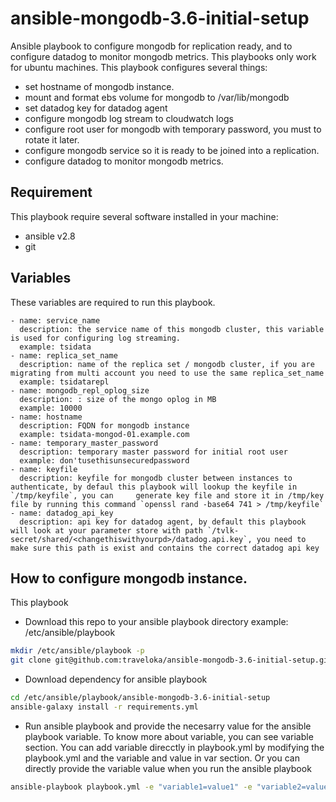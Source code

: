 # ansible-mongodb-3.6-initial-setup

Ansible playbook to configure mongodb for replication ready, and to configure datadog to monitor mongodb metrics. This playbooks only work for ubuntu machines. This playbook configures several things:
- set hostname of mongodb instance.
- mount and format ebs volume for mongodb to /var/lib/mongodb
- set datadog key for datadog agent
- configure mongodb log stream to cloudwatch logs
- configure root user for mongodb with temporary password, you must to rotate it later.
- configure mongodb service so it is ready to be joined into a replication.
- configure datadog to monitor mongodb metrics.

## Requirement

This playbook require several software installed in your machine:
- ansible v2.8
- git

## Variables

These variables are required to run this playbook.

    - name: service_name
      description: the service name of this mongodb cluster, this variable is used for configuring log streaming.
      example: tsidata
    - name: replica_set_name
      description: name of the replica set / mongodb cluster, if you are migrating from multi account you need to use the same replica_set_name
      example: tsidatarepl
    - name: mongodb_repl_oplog_size
      description: : size of the mongo oplog in MB
      example: 10000
    - name: hostname
      description: FQDN for mongodb instance
      example: tsidata-mongod-01.example.com
    - name: temporary_master_password
      description: temporary master password for initial root user
      example: don'tusethisunsecuredpassword
    - name: keyfile
      description: keyfile for mongodb cluster between instances to authenticate, by defaul this playbook will lookup the keyfile in `/tmp/keyfile`, you can     generate key file and store it in /tmp/key file by running this command `openssl rand -base64 741 > /tmp/keyfile`
    - name: datadog_api_key
      description: api key for datadog agent, by default this playbook will look at your parameter store with path `/tvlk-secret/shared/<changethiswithyourpd>/datadog.api.key`, you need to make sure this path is exist and contains the correct datadog api key

## How to configure mongodb instance.

This playbook 
- Download this repo to your ansible playbook directory example: /etc/ansible/playbook
```bash
mkdir /etc/ansible/playbook -p
git clone git@github.com:traveloka/ansible-mongodb-3.6-initial-setup.git /etc/ansible/playbook
```
- Download dependency for ansible playbook
```bash
cd /etc/ansible/playbook/ansible-mongodb-3.6-initial-setup
ansible-galaxy install -r requirements.yml
```
- Run ansible playbook and provide the necesarry value for the ansible playbook variable. To know more about variable, you can see variable section. You can add variable direcctly in playbook.yml by modifying the playbook.yml and the variable and value in var section. Or you can directly provide the variable value when you run the ansible playbook
```bash
ansible-playbook playbook.yml -e "variable1=value1" -e "variable2=value2" -e "variable3=value3"
```